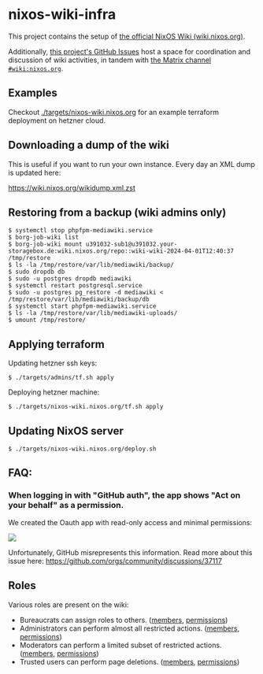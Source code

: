 # nixos-wiki-infra

This project contains the setup of
[the official NixOS Wiki (wiki.nixos.org)](https://wiki.nixos.org).

Additionally,
[this project's GitHub Issues](https://github.com/NixOS/nixos-wiki-infra/issues)
host a space for coordination and discussion of wiki activities, in tandem with
[the Matrix channel `#wiki:nixos.org`](https://matrix.to/#/#wiki:nixos.org).

## Examples

Checkout [./targets/nixos-wiki.nixos.org]() for an example terraform deployment
on hetzner cloud.

## Downloading a dump of the wiki

This is useful if you want to run your own instance. Every day an XML dump is
updated here:

https://wiki.nixos.org/wikidump.xml.zst

## Restoring from a backup (wiki admins only)

```
$ systemctl stop phpfpm-mediawiki.service
$ borg-job-wiki list
$ borg-job-wiki mount u391032-sub1@u391032.your-storagebox.de:wiki.nixos.org/repo::wiki-wiki-2024-04-01T12:40:37 /tmp/restore
$ ls -la /tmp/restore/var/lib/mediawiki/backup/
$ sudo dropdb db
$ sudo -u postgres dropdb mediawiki
$ systemctl restart postgresql.service
$ sudo -u postgres pg_restore -d mediawiki < /tmp/restore/var/lib/mediawiki/backup/db
$ systemctl start phpfpm-mediawiki.service
$ ls -la /tmp/restore/var/lib/mediawiki-uploads/
$ umount /tmp/restore/
```

## Applying terraform

Updating hetzner ssh keys:

```
$ ./targets/admins/tf.sh apply
```

Deploying hetzner machine:

```
$ ./targets/nixos-wiki.nixos.org/tf.sh apply
```

## Updating NixOS server

```
$ ./targets/nixos-wiki.nixos.org/deploy.sh
```

## FAQ:

### When logging in with "GitHub auth", the app shows "Act on your behalf" as a permission.

We created the Oauth app with read-only access and minimal permissions:

![](./oauth-permissions.png)

Unfortunately, GitHub misrepresents this information. Read more about this issue
here: https://github.com/orgs/community/discussions/37117

## Roles

Various roles are present on the wiki:

- Bureaucrats can assign roles to others.
  ([members](https://wiki.nixos.org/w/index.php?title=Special:ListUsers&group=bureaucrat),
  [permissions](https://wiki.nixos.org/wiki/Special:ListGroupRights#bureaucrat))
- Administrators can perform almost all restricted actions.
  ([members](https://wiki.nixos.org/w/index.php?title=Special:ListUsers&group=sysop),
  [permissions](https://wiki.nixos.org/wiki/Special:ListGroupRights#sysop))
- Moderators can perform a limited subset of restricted actions.
  ([members](https://wiki.nixos.org/w/index.php?title=Special:ListUsers&group=moderator),
  [permissions](https://wiki.nixos.org/wiki/Special:ListGroupRights#moderator))
- Trusted users can perform page deletions.
  ([members](https://wiki.nixos.org/w/index.php?title=Special:ListUsers&group=trusted),
  [permissions](https://wiki.nixos.org/wiki/Special:ListGroupRights#trusted))
